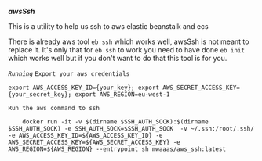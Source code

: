 **_awsSsh_**

This is a utility to help us ssh to aws elastic beanstalk and 
ecs 

There is already aws tool `eb ssh` which works well, awsSsh is not meant
to replace it. It's only that for `eb ssh` to work you need to have done 
`eb init` which works well but if you don't want to do that this tool is for you.


*`Running`*
`Export your aws credentials`

    export AWS_ACCESS_KEY_ID={your_key}; export AWS_SECRET_ACCESS_KEY={your_secret_key}; export AWS_REGION=eu-west-1
   
`Run the aws command to ssh`
    
        docker run -it -v $(dirname $SSH_AUTH_SOCK):$(dirname $SSH_AUTH_SOCK) -e SSH_AUTH_SOCK=$SSH_AUTH_SOCK  -v ~/.ssh:/root/.ssh/ -e AWS_ACCESS_KEY_ID=${AWS_ACCESS_KEY_ID} -e AWS_SECRET_ACCESS_KEY=${AWS_SECRET_ACCESS_KEY} -e AWS_REGION=${AWS_REGION} --entrypoint sh mwaaas/aws_ssh:latest 

